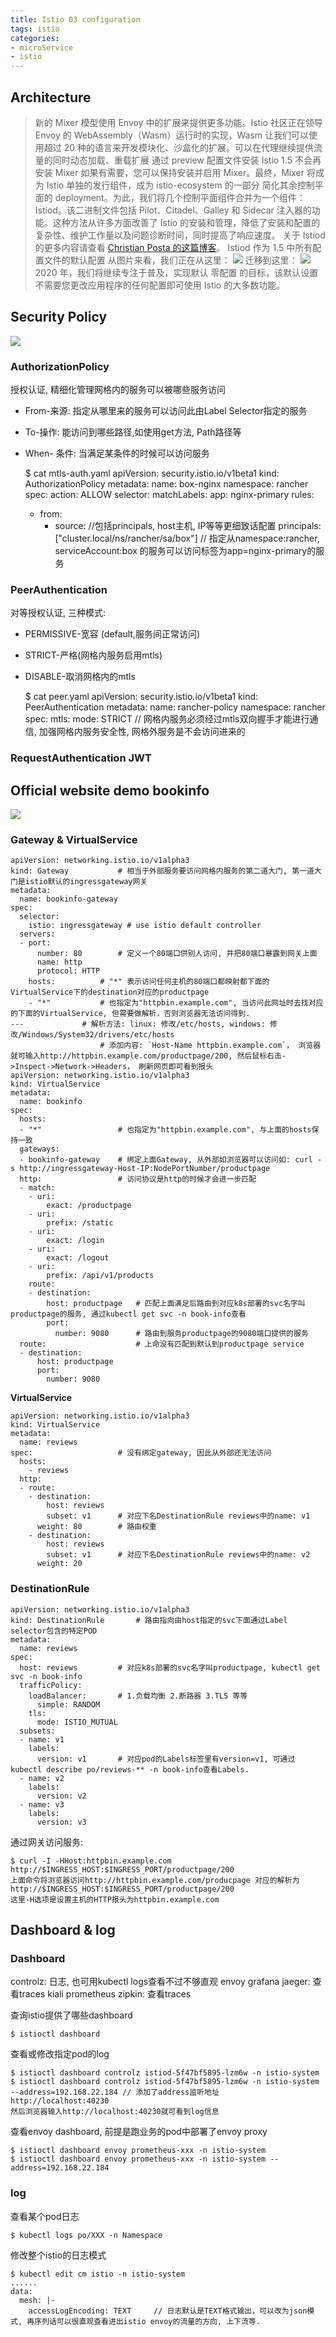 ```yaml
---
title: Istio 03 configuration
tags: istio
categories:
- microService
- istio
---
```


## Architecture

> 新的 Mixer 模型使用 Envoy 中的扩展来提供更多功能。Istio 社区正在领导 Envoy 的 WebAssembly（Wasm）运行时的实现，Wasm 让我们可以使用超过 20 种的语言来开发模块化、沙盒化的扩展。可以在代理继续提供流量的同时动态加载、重载扩展
> 通过 preview 配置文件安装 Istio 1.5 不会再安装 Mixer
> 如果有需要，您可以保持安装并启用 Mixer。最终，Mixer 将成为 Istio 单独的发行组件，成为 istio-ecosystem 的一部分
> 简化其余控制平面的 deployment。为此，我们将几个控制平面组件合并为一个组件：Istiod。该二进制文件包括 Pilot、Citadel、Galley 和 Sidecar 注入器的功能。这种方法从许多方面改善了 Istio 的安装和管理，降低了安装和配置的复杂性、维护工作量以及问题诊断时间，同时提高了响应速度。 关于 Istiod 的更多内容请查看 [Christian Posta 的这篇博客](https://blog.christianposta.com/microservices/istio-as-an-example-of-when-not-to-do-microservices/)。
> Istiod 作为 1.5 中所有配置文件的默认配置
从图片来看，我们正在从这里：
![](istio_arch_19.JPG)
迁移到这里：
![](istio_arch_20.JPG)
2020 年，我们将继续专注于普及，实现默认 零配置 的目标，该默认设置不需要您更改应用程序的任何配置即可使用 Istio 的大多数功能。

## **Security Policy**
![](security_policy.PNG)

### **AuthorizationPolicy**
授权认证, 精细化管理网格内的服务可以被哪些服务访问
 * From-来源: 指定从哪里来的服务可以访问此由Label Selector指定的服务
 * To-操作: 能访问到哪些路径,如使用get方法, Path路径等
 * When- 条件: 当满足某条件的时候可以访问服务


	$ cat mtls-auth.yaml
	apiVersion: security.istio.io/v1beta1
	kind: AuthorizationPolicy
	metadata:
	  name: box-nginx
	  namespace: rancher
	spec:
	  action: ALLOW
	  selector:
	    matchLabels:
	      app: nginx-primary
	  rules:
	  - from:
	    - source:				//包括principals, host主机, IP等等更细致话配置
	      principals: ["cluster.local/ns/rancher/sa/box"]	// 指定从namespace:rancher, serviceAccount:box 的服务可以访问标签为app=nginx-primary的服务



### **PeerAuthentication**
对等授权认证, 三种模式:
 * PERMISSIVE-宽容 (default,服务间正常访问)
 * STRICT-严格(网格内服务启用mtls)
 * DISABLE-取消网格内的mtls


	$ cat peer.yaml
	apiVersion: security.istio.io/v1beta1
	kind: PeerAuthentication
	metadata:
	  name: rancher-policy
	  namespace: rancher
	spec:
	  mtls:
	  mode: STRICT	// 网格内服务必须经过mtls双向握手才能进行通信, 加强网格内服务安全性, 网格外服务是不会访问进来的

### **RequestAuthentication JWT**

## **Official website demo bookinfo**
![](traffic_control.PNG)

### **Gateway & VirtualService**

	apiVersion: networking.istio.io/v1alpha3
	kind: Gateway			# 相当于外部服务要访问网格内服务的第二道大门, 第一道大门是istio默认的ingressgateway网关
	metadata:
	  name: bookinfo-gateway
	spec:
	  selector:
	    istio: ingressgateway # use istio default controller
	  servers:
	  - port:
	      number: 80		# 定义一个80端口供别人访问, 并把80端口暴露到网关上面
	      name: http
	      protocol: HTTP
	    hosts:			# "*" 表示访问任何主机的80端口都映射都下面的VirtualService下的destination对应的productpage
	    - "*"			# 也指定为"httpbin.example.com", 当访问此网址时去找对应的下面的VirtualService, 但需要做解析，否则浏览器无法访问得到.
	---				# 解析方法: linux: 修改/etc/hosts, windows: 修改/Windows/System32/drivers/etc/hosts
						# 添加内容: `Host-Name httpbin.example.com`， 浏览器就可输入http://httpbin.example.com/productpage/200, 然后鼠标右击->Inspect->Network->Headers， 刷新网页即可看到报头
	apiVersion: networking.istio.io/v1alpha3
	kind: VirtualService
	metadata:
	  name: bookinfo
	spec:
	  hosts:
	  - "*"					# 也指定为"httpbin.example.com", 与上面的hosts保持一致
	  gateways:
	  - bookinfo-gateway	# 绑定上面Gateway, 从外部如浏览器可以访问如: curl -s http://ingressgateway-Host-IP:NodePortNumber/productpage
	  http:					# 访问协议是http的时候才会进一步匹配
	  - match:
	    - uri:
	        exact: /productpage
	    - uri:
	        prefix: /static
	    - uri:
	        exact: /login
	    - uri:
	        exact: /logout
	    - uri:
	        prefix: /api/v1/products
	    route:
	    - destination:
	        host: productpage	# 匹配上面满足后路由到对应k8s部署的svc名字叫productpage的服务, 通过kubectl get svc -n book-info查看
	        port:
	          number: 9080		# 路由到服务productpage的9080端口提供的服务
	  route:					# 上命没有匹配到默认到productpage service
	  - destination:
	      host: productpage
	      port:
	        number: 9080

**VirtualService**

	apiVersion: networking.istio.io/v1alpha3
	kind: VirtualService
	metadata:
	  name: reviews
	spec:					# 没有绑定gateway, 因此从外部还无法访问
	  hosts:
	    - reviews
	  http:
	  - route:
	    - destination:
	        host: reviews
	        subset: v1		# 对应下名DestinationRule reviews中的name: v1
	      weight: 80		# 路由权重
	    - destination:
	        host: reviews
	        subset: v1		# 对应下名DestinationRule reviews中的name: v2
	      weight: 20

### **DestinationRule**

	apiVersion: networking.istio.io/v1alpha3
	kind: DestinationRule		# 路由指向由host指定的svc下面通过Label selector包含的特定POD
	metadata:
	  name: reviews
	spec:
	  host: reviews			# 对应k8s部署的svc名字叫productpage, kubectl get svc -n book-info
	  trafficPolicy:
	    loadBalancer:		# 1.负载均衡 2.断路器 3.TLS 等等
	      simple: RANDOM
	    tls:
	      mode: ISTIO_MUTUAL
	  subsets:
	  - name: v1
	    labels:
	      version: v1		# 对应pod的Labels标签里有version=v1, 可通过kubectl describe po/reviews-** -n book-info查看Labels.
	  - name: v2
	    labels:
	      version: v2
	  - name: v3
	    labels:
	      version: v3

通过网关访问服务:

	$ curl -I -HHost:httpbin.example.com http://$INGRESS_HOST:$INGRESS_PORT/productpage/200
	上面命令将浏览器访问http://httpbin.example.com/producpage 对应的解析为 http://$INGRESS_HOST:$INGRESS_PORT/productpage/200
	这里-H选项是设置主机的HTTP报头为httpbin.example.com

## **Dashboard & log**
### Dashboard
controlz: 日志, 也可用kubectl logs查看不过不够直观
envoy
grafana
jaeger: 查看traces
kiali
prometheus
zipkin: 查看traces

查询istio提供了哪些dashboard

	$ istioctl dashboard
查看或修改指定pod的log

	$ istioctl dashboard controlz istiod-5f47bf5895-lzm6w -n istio-system
	$ istioctl dashboard controlz istiod-5f47bf5895-lzm6w -n istio-system --address=192.168.22.184 // 添加了address监听地址
	http://localhost:40230
	然后浏览器输入http://localhost:40230就可看到log信息
查看envoy dashboard, 前提是跑业务的pod中部署了envoy proxy

	$ istioctl dashboard envoy prometheus-xxx -n istio-system
	$ istioctl dashboard envoy prometheus-xxx -n istio-system --address=192.168.22.184

### log
查看某个pod日志

	$ kubectl logs po/XXX -n Namespace
修改整个istio的日志模式

	$ kubectl edit cm istio -n istio-system
	......
	data:
	  mesh: |-
	    accessLogEncoding: TEXT		// 日志默认是TEXT格式输出，可以改为json模式, 再序列话可以很直观查看进出istio envoy的流量的方向, 上下流等.



